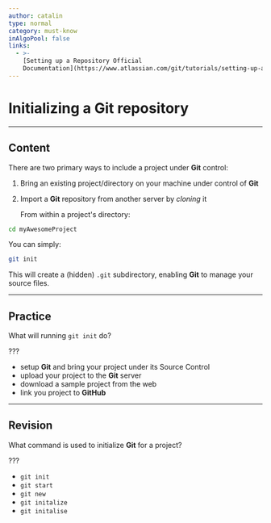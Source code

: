 ```yaml
---
author: catalin
type: normal
category: must-know
inAlgoPool: false
links:
  - >-
    [Setting up a Repository Official
    Documentation](https://www.atlassian.com/git/tutorials/setting-up-a-repository/){website}
---
```


# Initializing a Git repository


---

## Content

There are two primary ways to include a project under **Git** control:

1. Bring an existing project/directory on your machine under control of **Git**
2. Import a **Git** repository from another server by *cloning* it

   From within a project's directory:

```bash
cd myAwesomeProject
```

You can simply:

```bash
git init 
```

This will create a (hidden) `.git` subdirectory, enabling **Git** to manage your source files.


---

## Practice

What will running `git init` do?

???

- setup **Git** and bring your project under its Source Control
- upload your project to the **Git** server
- download a sample project from the web
- link you project to **GitHub**


---

## Revision

What command is used to initialize **Git** for a project?

???

- `git init`
- `git start`
- `git new`
- `git initalize`
- `git initalise`
